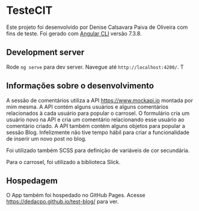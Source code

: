 # TesteCIT

Este projeto foi desenvolvido por Denise Calsavara Paiva de Oliveira com fins de teste. Foi gerado com [Angular CLI](https://github.com/angular/angular-cli) versão 7.3.8.

## Development server

Rode `ng serve` para dev server. Navegue até `http://localhost:4200/`. T

## Informações sobre o desenvolvimento
A sessão de comentários utiliza a API https://www.mockapi.io montada por mim mesma. A API contém alguns usuários e alguns comentários relacionados à cada usuário para popular o carrosel. O formulário cria um usuário novo na API e cria um comentário relacionando esse usuário ao comentário criado.
A API também contém alguns objetos para popular a sessão Blog. Infelizmente não tive tempo hábil para criar a funcionalidade de inserir um novo post no blog.

Foi utilizado também SCSS para definição de variáveis de cor secundária.

Para o carrosel, foi utilizado a biblioteca Slick.

## Hospedagem
O App também foi hospedado no GitHub Pages. Acesse https://dedacpo.github.io/test-blog/ para ver.
